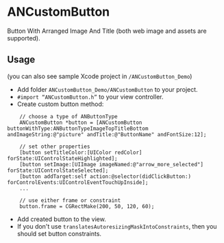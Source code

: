 # ANCustomButton
Button With Arranged Image And Title (both web image and assets are supported).

## Usage
(you can also see sample Xcode project in `/ANCustomButton_Demo`)
* Add folder `ANCustomButton_Demo/ANCustomButton` to your project.
* `#import “ANCustomButton.h”` to your view controller.
* Create custom button method:
```
    // choose a type of ANButtonType
    ANCustomButton *button = [ANCustomButton buttonWithType:ANButtonTypeImageTopTitleBottom andImageString:@"picture" andTitle:@"ButtonName" andFontSize:12];
    
    // set other properties
    [button setTitleColor:[UIColor redColor] forState:UIControlStateHighlighted];
    [button setImage:[UIImage imageNamed:@"arrow_more_selected"] forState:UIControlStateSelected];
    [button addTarget:self action:@selector(didClickButton:) forControlEvents:UIControlEventTouchUpInside];
    ...
    
    // use either frame or constraint
    button.frame = CGRectMake(200, 50, 120, 60);
```
* Add created button to the view.
* If you don't use `translatesAutoresizingMaskIntoConstraints`, then you should set button constraints.
